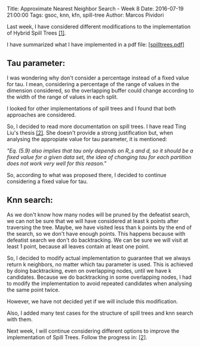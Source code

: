 Title: Approximate Nearest Neighbor Search - Week 8
Date: 2016-07-19 21:00:00
Tags: gsoc, knn, kfn, spill-tree
Author: Marcos Pividori

Last week, I have considered different modifications to the implementation of Hybrid Spill Trees [[1]](http://machinelearning.wustl.edu/mlpapers/paper_files/NIPS2005_187.pdf).

I have summarized what I have implemented in a pdf file: [[spilltrees.pdf]](https://github.com/mlpack/mlpack/files/372825/spilltrees.pdf)

## Tau parameter:

I was wondering why don't consider a percentage instead of a fixed value for tau. I mean, considering a percentage of the range of values in the dimension considered, so the overlapping buffer could change according to the width of the range of values in each split.

I looked for other implementations of spill trees and I found that both approaches are considered.

So, I decided to read more documentation on spill trees. I have read Ting Liu's thesis [[2]](http://www.cs.cmu.edu/~tingliu/thesis/tingliu_thesis.pdf). She doesn't provide a strong justification but, when analysing the appropiate value for tau parameter, it is mentioned:

*"Eq. (5.9) also implies that tau only depends on R_s and d, so it should be a fixed value for a given data set, the idea of changing tau for each partition does not work very well for this reason."*

So, according to what was proposed there, I decided to continue considering a fixed value for tau.

## Knn search:

As we don't know how many nodes will be pruned by the defeatist search, we can not be sure that we will have considered at least k points after traversing the tree. Maybe, we have visited less than k points by the end of the search, so we don't have enough points. This happens because with defeatist search we don't do backtracking. We can be sure we will visit at least 1 point, because all leaves contain at least one point.

So, I decided to modify actual implementation to guarantee that we always return k neighbors, no matter which tau parameter is used. This is achieved by doing backtracking, even on overlapping nodes, until we have k candidates.
Because we do backtracking in some overlapping nodes, I had to modify the implementation to avoid repeated candidates when analysing the same point twice.

However, we have not decided yet if we will include this modification.


Also, I added many test cases for the structure of spill trees and knn search with them.

Next week, I will continue considering different options to improve the implementation of Spill Trees. Follow the progress in: [[2]](https://github.com/MarcosPividori/mlpack/tree/spill-trees/src/mlpack/core/tree/spill_tree).
